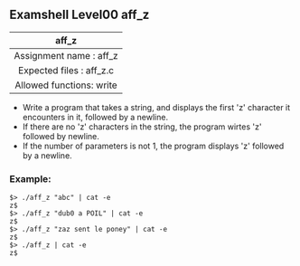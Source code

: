 ## Examshell Level00 aff_z

|aff_z|
|:---:|
|Assignment name : aff_z|
|Expected files : aff_z.c|
|Allowed functions: write|

- Write a program that takes a string, and displays the first 'z' character it encounters in it, followed by a newline.
- If there are no 'z' characters in the string, the program wirtes 'z' followed by newline.
- If the number of parameters is not 1, the program displays 'z' followed by a newline.

### Example:
```
$> ./aff_z "abc" | cat -e
z$
$> ./aff_z "dub0 a POIL" | cat -e
z$
$> ./aff_z "zaz sent le poney" | cat -e
z$
$> ./aff_z | cat -e
z$
```
